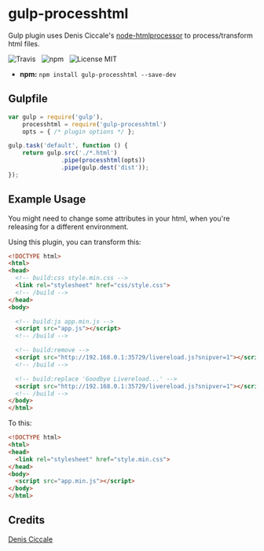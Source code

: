 # gulp-processhtml

Gulp plugin uses Denis Ciccale's [node-htmlprocessor](https://github.com/dciccale/node-htmlprocessor)
to process/transform html files.

![Travis](http://img.shields.io/travis/Wildhoney/gulp-processhtml.svg?style=flat)
&nbsp;
![npm](http://img.shields.io/npm/v/gulp-processhtml.svg?style=flat)
&nbsp;
![License MIT](http://img.shields.io/badge/License-MIT-lightgrey.svg?style=flat)

* **npm:** `npm install gulp-processhtml --save-dev`

## Gulpfile

```js
var gulp = require('gulp'),
    processhtml = require('gulp-processhtml')
    opts = { /* plugin options */ };

gulp.task('default', function () {
    return gulp.src('./*.html')
               .pipe(processhtml(opts))
               .pipe(gulp.dest('dist'));
});
```

## Example Usage

You might need to change some attributes in your html, when you're releasing
for a different environment.

Using this plugin, you can transform this:

```html
<!DOCTYPE html>
<html>
<head>
  <!-- build:css style.min.css -->
  <link rel="stylesheet" href="css/style.css">
  <!-- /build -->
</head>
<body>

  <!-- build:js app.min.js -->
  <script src="app.js"></script>
  <!-- /build -->

  <!-- build:remove -->
  <script src="http://192.168.0.1:35729/livereload.js?snipver=1"></script>
  <!-- /build -->

  <!-- build:replace 'Goodbye Livereload...' -->
  <script src="http://192.168.0.1:35729/livereload.js?snipver=1"></script>
  <!-- /build -->
</body>
</html>
```

To this:

```html
<!DOCTYPE html>
<html>
<head>
  <link rel="stylesheet" href="style.min.css">
</head>
<body>
  <script src="app.min.js"></script>
</body>
</html>
```

## Credits

[Denis Ciccale](https://twitter.com/tdecs)